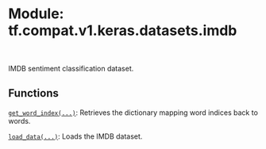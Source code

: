 <div itemscope itemtype="http://developers.google.com/ReferenceObject">
<meta itemprop="name" content="tf.compat.v1.keras.datasets.imdb" />
<meta itemprop="path" content="Stable" />
</div>

# Module: tf.compat.v1.keras.datasets.imdb


<table class="tfo-notebook-buttons tfo-api" align="left">
</table>



IMDB sentiment classification dataset.



## Functions

[`get_word_index(...)`](../../../../../tf/keras/datasets/imdb/get_word_index.md): Retrieves the dictionary mapping word indices back to words.

[`load_data(...)`](../../../../../tf/keras/datasets/imdb/load_data.md): Loads the IMDB dataset.

